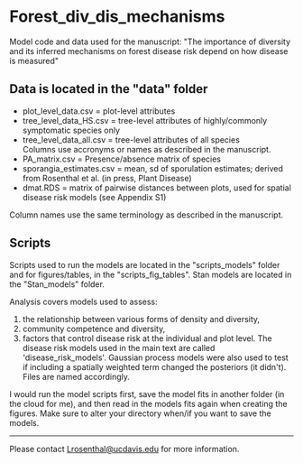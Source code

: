 # Forest_div_dis_mechanisms
Model code and data used for the manuscript: "The importance of diversity and its inferred mechanisms on forest disease risk depend on how disease is measured"

## Data is located in the "data" folder
- plot_level_data.csv = plot-level attributes  
- tree_level_data_HS.csv = tree-level attributes of highly/commonly symptomatic species only  
- tree_level_data_all.csv = tree-level attributes of all species  
Columns use accronyms or names as described in the manuscript. 
- PA_matrix.csv = Presence/absence matrix of species  
- sporangia_estimates.csv = mean, sd of sporulation estimates; derived from Rosenthal et al. (in press, Plant Disease)  
- dmat.RDS = matrix of pairwise distances between plots, used for spatial disease risk models (see Appendix S1)  

Column names use the same terminology as described in the manuscript.  

## Scripts 
Scripts used to run the models are located in the "scripts_models" folder and for figures/tables, in the "scripts_fig_tables". Stan models are located in the "Stan_models" folder.  

Analysis covers models used to assess:  

1. the relationship between various forms of density and diversity,   
2. community competence and diversity,  
3. factors that control disease risk at the individual and plot level. The disease risk models used in the main text are called 'disease_risk_models'. Gaussian process models were also used to test if including a spatially weighted term changed the posteriors (it didn't).  
Files are named accordingly.  

I would run the model scripts first, save the model fits in another folder (in the cloud for me), and then read in the models fits again when creating the figures. Make sure to alter your directory when/if you want to save the models.  



----
Please contact Lrosenthal@ucdavis.edu for more information.  
